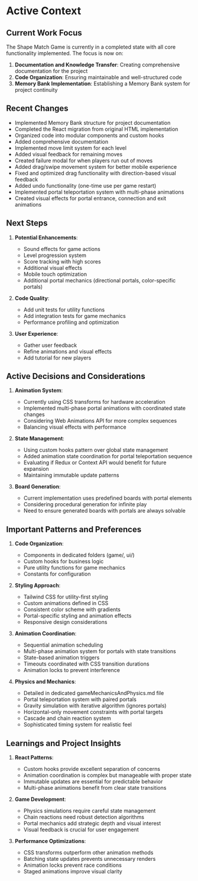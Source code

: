 # Active Context

## Current Work Focus

The Shape Match Game is currently in a completed state with all core functionality implemented. The focus is now on:

1. **Documentation and Knowledge Transfer**: Creating comprehensive documentation for the project
2. **Code Organization**: Ensuring maintainable and well-structured code
3. **Memory Bank Implementation**: Establishing a Memory Bank system for project continuity

## Recent Changes

- Implemented Memory Bank structure for project documentation
- Completed the React migration from original HTML implementation
- Organized code into modular components and custom hooks
- Added comprehensive documentation
- Implemented move limit system for each level
- Added visual feedback for remaining moves
- Created failure modal for when players run out of moves
- Added drag/swipe movement system for better mobile experience
- Fixed and optimized drag functionality with direction-based visual feedback
- Added undo functionality (one-time use per game restart)
- Implemented portal teleportation system with multi-phase animations
- Created visual effects for portal entrance, connection and exit animations

## Next Steps

1. **Potential Enhancements**:
   - Sound effects for game actions
   - Level progression system
   - Score tracking with high scores
   - Additional visual effects
   - Mobile touch optimization
   - Additional portal mechanics (directional portals, color-specific portals)

2. **Code Quality**:
   - Add unit tests for utility functions
   - Add integration tests for game mechanics
   - Performance profiling and optimization

3. **User Experience**:
   - Gather user feedback
   - Refine animations and visual effects
   - Add tutorial for new players

## Active Decisions and Considerations

1. **Animation System**:
   - Currently using CSS transforms for hardware acceleration
   - Implemented multi-phase portal animations with coordinated state changes
   - Considering Web Animations API for more complex sequences
   - Balancing visual effects with performance

2. **State Management**:
   - Using custom hooks pattern over global state management
   - Added animation state coordination for portal teleportation sequence
   - Evaluating if Redux or Context API would benefit for future expansion
   - Maintaining immutable update patterns

3. **Board Generation**:
   - Current implementation uses predefined boards with portal elements
   - Considering procedural generation for infinite play
   - Need to ensure generated boards with portals are always solvable

## Important Patterns and Preferences

1. **Code Organization**:
   - Components in dedicated folders (game/, ui/)
   - Custom hooks for business logic
   - Pure utility functions for game mechanics
   - Constants for configuration

2. **Styling Approach**:
   - Tailwind CSS for utility-first styling
   - Custom animations defined in CSS
   - Consistent color scheme with gradients
   - Portal-specific styling and animation effects
   - Responsive design considerations

3. **Animation Coordination**:
   - Sequential animation scheduling
   - Multi-phase animation system for portals with state transitions
   - State-based animation triggers
   - Timeouts coordinated with CSS transition durations
   - Animation locks to prevent interference

4. **Physics and Mechanics**:
   - Detailed in dedicated gameMechanicsAndPhysics.md file
   - Portal teleportation system with paired portals
   - Gravity simulation with iterative algorithm (ignores portals)
   - Horizontal-only movement constraints with portal targets
   - Cascade and chain reaction system
   - Sophisticated timing system for realistic feel

## Learnings and Project Insights

1. **React Patterns**:
   - Custom hooks provide excellent separation of concerns
   - Animation coordination is complex but manageable with proper state
   - Immutable updates are essential for predictable behavior
   - Multi-phase animations benefit from clear state transitions

2. **Game Development**:
   - Physics simulations require careful state management
   - Chain reactions need robust detection algorithms
   - Portal mechanics add strategic depth and visual interest
   - Visual feedback is crucial for user engagement

3. **Performance Optimizations**:
   - CSS transforms outperform other animation methods
   - Batching state updates prevents unnecessary renders
   - Animation locks prevent race conditions
   - Staged animations improve visual clarity